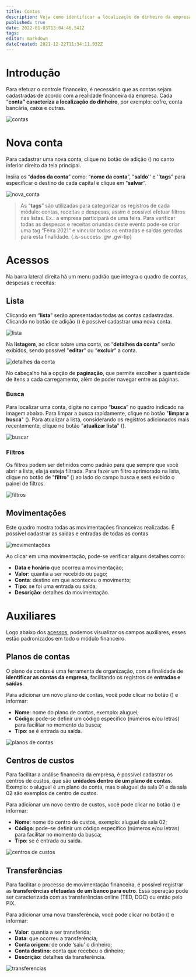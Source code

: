 ```yaml
---
title: Contas
description: Veja como identificar a localização do dinheiro da empresa no GDOOR WEB
published: true
date: 2022-01-03T13:04:46.541Z
tags: 
editor: markdown
dateCreated: 2021-12-22T11:34:11.932Z
---
```


# Introdução

Para efetuar o controle financeiro, é necessário que as contas sejam cadastradas de acordo com a realidade financeira da empresa. Cada “**conta” caracteriza a localização do dinheiro**, por exemplo: cofre, conta bancária, caixa e outras.

![contas](/contas/1_contas.png)

# Nova conta
Para cadastrar uma nova conta, clique no botão de adição (<em class="mdi mdi-plus"></em>) no canto inferior direito da tela principal. 

Insira os “**dados da conta**” como: “**nome da conta**”, "**saldo**'' e ''**tags**” para especificar o destino de cada capital e clique em “**salvar**”.

![nova_conta](/contas/2_nova_conta.png)

> As “**tags**” são utilizadas para categorizar os registros de cada módulo: contas, receitas e despesas, assim é possível efetuar filtros nas listas. 
Ex.: a empresa participará de uma feira. Para verificar todas as despesas e receitas oriundas deste evento pode-se criar uma tag “Feira 2021” e vincular todas as entradas e saídas geradas para esta finalidade.
{.is-success .gw .gw-tip}

# Acessos
Na barra lateral direita há um menu padrão que integra o quadro de contas, despesas e receitas:


## Lista
Clicando em “**lista**” serão apresentadas todas as contas cadastradas. Clicando no botão de adição (<em class="mdi mdi-plus"></em>) é possível cadastrar uma nova conta.

![lista](/contas/3_lista.png)

Na **listagem**, ao clicar sobre uma conta, os “**detalhes da conta**” serão exibidos, sendo possível "**editar**" ou “**excluir**” a conta. 

![detalhes da conta](/contas/4_detalhes.png)

No cabeçalho há a opção de **paginação**, que permite escolher a quantidade de itens a cada carregamento, além de poder navegar entre as páginas.

### Busca
Para localizar uma conta, digite no campo “**busca**” no quadro indicado na imagem abaixo. Para limpar a busca rapidamente, clique no botão "**limpar a busca**" (<em class="mdi mdi-close"></em>). 
Para atualizar a lista, considerando os registros adicionados mais recentemente, clique no botão "**atualizar lista**" (<em class="mdi mdi-refresh"></em>).

![buscar](/contas/5_busca.png)

### Filtros
Os filtros podem ser definidos como padrão para que sempre que você abrir a lista, ela já esteja filtrada. Para fazer um filtro aprimorado na lista, clique no botão de "**filtro**" (<em class="mdi mdi-filter"></em>) ao lado do campo busca e será exibido o painel de filtros:

![filtros](/contas/6_filtros.png)

## Movimentações
Este quadro mostra todas as movimentações financeiras realizadas. É possível cadastrar as saídas e entradas de todas as contas

![movimentações](/contas/7_movimentações.png)

Ao clicar em uma movimentação, pode-se verificar alguns detalhes como: 

 - **Data e horário** que ocorreu a movimentação;
 - **Valor**: quantia a ser recebido ou pago;
 - **Conta**: destino em que aconteceu o movimento;
 - **Tipo**: se foi uma entrada ou saída;
 - **Descrição**: detalhes da movimentação.


# Auxiliares
Logo abaixo dos [acessos](https://help.gdoorweb.com.br/pt-br/financeiro/contas#acessos), podemos visualizar os campos auxiliares, esses estão padronizados em todo o módulo financeiro. 

 
## Planos de contas

O plano de contas é uma ferramenta de organização, com a finalidade de **identificar as contas da empresa**, facilitando os registros de **entradas e saídas**.

Para adicionar um novo plano de contas, você pode clicar no botão (<em class="mdi mdi-plus"></em>) e informar:

- **Nome**: nome do plano de contas, exemplo: aluguel;
- **Código**: pode-se definir um código específico (números e/ou letras) para facilitar no momento da busca;
- **Tipo**: se é entrada ou saída.

![planos de contas](/contas/8_planos_de_contas.png)

## Centros de custos

Para facilitar a análise financeira da empresa, é possível cadastrar os centros de custos, que são **unidades dentro de um plano de contas**. Exemplo: o aluguel é um plano de conta, mas o aluguel da sala 01 e da sala 02 são exemplos de centro de custos.


Para adicionar um novo centro de custos, você pode clicar no botão (<em class="mdi mdi-plus"></em>) e informar:

- **Nome**: nome do centro de custos, exemplo: aluguel da sala 02;
- **Código**: pode-se definir um código específico (números e/ou letras) para facilitar no momento da busca;
- **Tipo**: se é entrada ou saída.

![centros de custos](/contas/9_centros_de_custos.png)

## Transferências

Para facilitar o processo de movimentação financeira, é possível registrar as **transferências efetuadas de um banco para outro**. Essa operação pode ser caracterizada com as transferências online (TED, DOC) ou então pelo PIX.

Para adicionar uma nova transferência, você pode clicar no botão (<em class="mdi mdi-plus"></em>) e informar:

- **Valor**: quantia a ser transferida;
- **Data**: que ocorreu a transferência;
- **Conta origem**: de onde ‘saiu’ o dinheiro;
- **Conta destino**: conta que recebeu o dinheiro;
- **Descrição**: detalhes da transferência.

![transferencias](/contas/10_transferencias.png)






